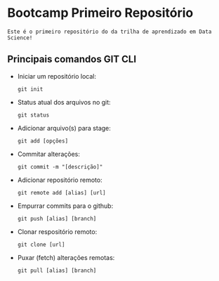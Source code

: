 # Bootcamp Primeiro Repositório

    Este é o primeiro repositório do da trilha de aprendizado em Data Science!

## Principais comandos GIT CLI
 - Iniciar um repositório local:

    ```git init```
 - Status atual dos arquivos no git:

    ```git status```
 - Adicionar arquivo(s) para stage:

    ```git add [opções]```
 - Commitar alterações:
    
    ```git commit -m "[descrição]"```

 - Adicionar repositório remoto:

    ```git remote add [alias] [url]```

 - Empurrar commits para o github:

    ```git push [alias] [branch]```

 - Clonar respositório remoto:

    ```git clone [url]```
 - Puxar (fetch) alterações remotas:

    ```git pull [alias] [branch]```

